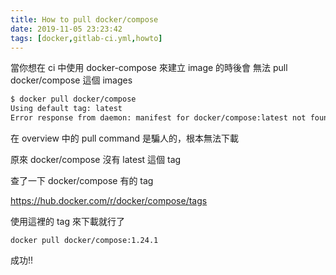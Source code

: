 ```yaml
---
title: How to pull docker/compose
date: 2019-11-05 23:23:42
tags: [docker,gitlab-ci.yml,howto]    
---
```


當你想在 ci 中使用 docker-compose 來建立 image 的時後會 無法 pull docker/compose 這個 images

```bash
$ docker pull docker/compose
Using default tag: latest
Error response from daemon: manifest for docker/compose:latest not found: manifest unknown: manifest unknown
```

在 overview 中的 pull command 是騙人的，根本無法下載

原來 docker/compose 沒有 latest 這個 tag

查了一下 docker/compose 有的 tag

https://hub.docker.com/r/docker/compose/tags

使用這裡的 tag 來下載就行了

```
docker pull docker/compose:1.24.1
```

成功!!
